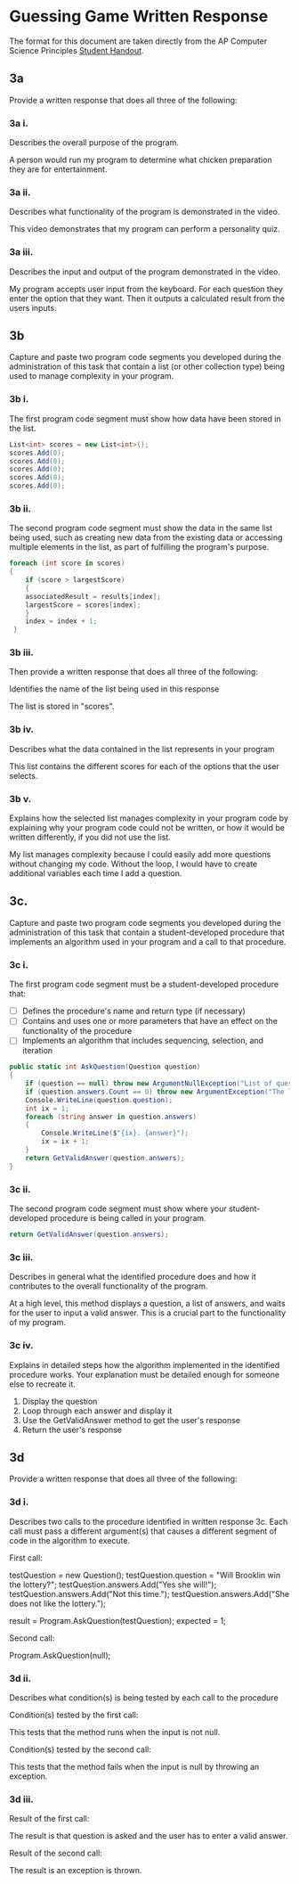 # Guessing Game Written Response

The format for this document are taken directly from the AP Computer Science
Principles [Student Handout](../support/ap-csp-student-task-directions.pdf).

## 3a

Provide a written response that does all three of the following:

### 3a i.

Describes the overall purpose of the program. 

A person would run my program to determine what chicken preparation they are for entertainment. 

### 3a ii.

Describes what functionality of the program is demonstrated in the video.

This video demonstrates that my program can perform a personality quiz.  

### 3a iii.

Describes the input and output of the program demonstrated in the video.

My program accepts user input from the keyboard. For each question they enter the option that they want. Then it outputs a calculated result from the users inputs. 

## 3b

Capture and paste two program code segments you developed during the
administration of this task that contain a list (or other collection type) being
used to manage complexity in your program.

### 3b i.

The first program code segment must show how data have been stored in the list.

```csharp
List<int> scores = new List<int>();
scores.Add(0);
scores.Add(0);
scores.Add(0);
scores.Add(0);
scores.Add(0);
```

### 3b ii.

The second program code segment must show the data in the same list being used,
such as creating new data from the existing data or accessing multiple elements
in the list, as part of fulfilling the program's purpose.

```csharp
foreach (int score in scores)
{
    if (score > largestScore)
    {
    associatedResult = results[index];
    largestScore = scores[index];
    }
    index = index + 1;
 }
```

### 3b iii.

Then provide a written response that does all three of the following:

Identifies the name of the list being used in this response

The list is stored in "scores".

### 3b iv.

Describes what the data contained in the list represents in your program

This list contains the different scores for each of the options that the user selects. 

### 3b v.

Explains how the selected list manages complexity in your program code by
explaining why your program code could not be written, or how it would be
written differently, if you did not use the list.

My list manages complexity because I could easily add more questions without changing my code. Without the loop, I would have to create additional variables each time I add a question. 

## 3c.

Capture and paste two program code segments you developed during the
administration of this task that contain a student-developed procedure that
implements an algorithm used in your program and a call to that procedure.

### 3c i.

The first program code segment must be a student-developed procedure that:

- [ ] Defines the procedure's name and return type (if necessary)
- [ ] Contains and uses one or more parameters that have an effect on the functionality of the procedure
- [ ] Implements an algorithm that includes sequencing, selection, and iteration

```csharp
public static int AskQuestion(Question question)
{
    if (question == null) throw new ArgumentNullException("List of question may not be null.");
    if (question.answers.Count == 0) throw new ArgumentException("The list of question must contain at least 1 option.");
    Console.WriteLine(question.question);
    int ix = 1;
    foreach (string answer in question.answers)
    {
        Console.WriteLine($"{ix}. {answer}");
        ix = ix + 1;
    }
    return GetValidAnswer(question.answers);
}
```

### 3c ii.

The second program code segment must show where your student-developed procedure is being called in your program.

```csharp
return GetValidAnswer(question.answers);
```

### 3c iii.

Describes in general what the identified procedure does and how it contributes to the overall functionality of the program.

At a high level, this method displays a question, a list of answers, and waits for the user to input a valid answer. This is a crucial part to the functionality of my program. 

### 3c iv.

Explains in detailed steps how the algorithm implemented in the identified procedure works. Your explanation must be detailed enough for someone else to recreate it.

1) Display the question
2) Loop through each answer and display it
3) Use the GetValidAnswer method to get the user's response
4) Return the user's response
   
## 3d

Provide a written response that does all three of the following:

### 3d i.

Describes two calls to the procedure identified in written response 3c. Each call must pass a different argument(s) that causes a different segment of code in the algorithm to execute.

First call:

testQuestion = new Question();
testQuestion.question = "Will Brooklin win the lottery?";
testQuestion.answers.Add("Yes she will!");
testQuestion.answers.Add("Not this time.");
testQuestion.answers.Add("She does not like the lottery.");

result = Program.AskQuestion(testQuestion);
expected = 1;

Second call:

Program.AskQuestion(null);

### 3d ii.

Describes what condition(s) is being tested by each call to the procedure

Condition(s) tested by the first call: 
 
This tests that the method runs when the input is not null.

Condition(s) tested by the second call:

This tests that the method fails when the input is null by throwing an exception. 

### 3d iii.

Result of the first call:

The result is that question is asked and the user has to enter a valid answer.

Result of the second call:

The result is an exception is thrown. 